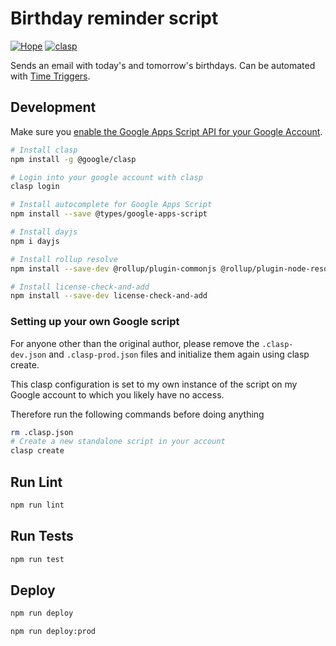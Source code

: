 
# Birthday reminder script

[![Hope](https://img.shields.io/badge/tested%20by-H%C2%AF%5C__(%E3%83%84)__%2F%C2%AFPE-green.svg)](http://www.hopedrivendevelopment.com)
[![clasp](https://img.shields.io/badge/built%20with-clasp-4285f4.svg)](https://github.com/google/clasp)

Sends an email with today's and tomorrow's birthdays. Can be automated with
[Time Triggers](https://developers.google.com/apps-script/guides/triggers/installable#time-driven_triggers).

## Development

Make sure you [enable the Google Apps Script API for your Google Account](https://script.google.com/home/usersettings).

```sh
# Install clasp
npm install -g @google/clasp

# Login into your google account with clasp
clasp login

# Install autocomplete for Google Apps Script
npm install --save @types/google-apps-script

# Install dayjs
npm i dayjs

# Install rollup resolve
npm install --save-dev @rollup/plugin-commonjs @rollup/plugin-node-resolve

# Install license-check-and-add
npm install --save-dev license-check-and-add

```

### Setting up your own Google script

For anyone other than the original author, please remove the `.clasp-dev.json`
and `.clasp-prod.json` files and initialize them again using clasp create.

This clasp configuration is set to my own instance of the script on my Google
account to which you likely have no access.

Therefore run the following commands before doing anything

```sh
rm .clasp.json
# Create a new standalone script in your account
clasp create
```

## Run Lint

```sh
npm run lint
```

## Run Tests

```sh
npm run test
```

## Deploy

```sh
npm run deploy

npm run deploy:prod
```
